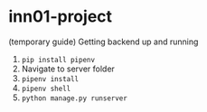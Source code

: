 # inn01-project

(temporary guide)
Getting backend up and running
1. `pip install pipenv`
2. Navigate to server folder
3. `pipenv install`
4. `pipenv shell`
5. `python manage.py runserver`
